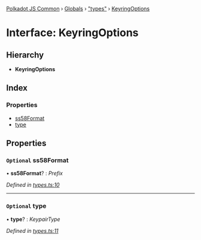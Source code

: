 [Polkadot JS Common](../README.md) › [Globals](../globals.md) › ["types"](../modules/_types_.md) › [KeyringOptions](_types_.keyringoptions.md)

# Interface: KeyringOptions

## Hierarchy

* **KeyringOptions**

## Index

### Properties

* [ss58Format](_types_.keyringoptions.md#optional-ss58format)
* [type](_types_.keyringoptions.md#optional-type)

## Properties

### `Optional` ss58Format

• **ss58Format**? : *Prefix*

*Defined in [types.ts:10](https://github.com/polkadot-js/common/blob/15c9904c/packages/keyring/src/types.ts#L10)*

___

### `Optional` type

• **type**? : *KeypairType*

*Defined in [types.ts:11](https://github.com/polkadot-js/common/blob/15c9904c/packages/keyring/src/types.ts#L11)*
